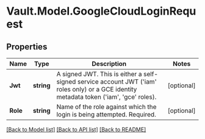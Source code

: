 # Vault.Model.GoogleCloudLoginRequest

## Properties

Name | Type | Description | Notes
------------ | ------------- | ------------- | -------------
**Jwt** | **string** | A signed JWT. This is either a self-signed service account JWT (&#x27;iam&#x27; roles only) or a GCE identity metadata token (&#x27;iam&#x27;, &#x27;gce&#x27; roles). | [optional] 
**Role** | **string** | Name of the role against which the login is being attempted. Required. | [optional] 

[[Back to Model list]](../README.md#documentation-for-models) [[Back to API list]](../README.md#documentation-for-api-endpoints) [[Back to README]](../README.md)

